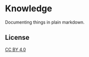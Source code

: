 # Knowledge
Documenting things in plain markdown.

## License

[CC BY 4.0](https://creativecommons.org/licenses/by/4.0/)
